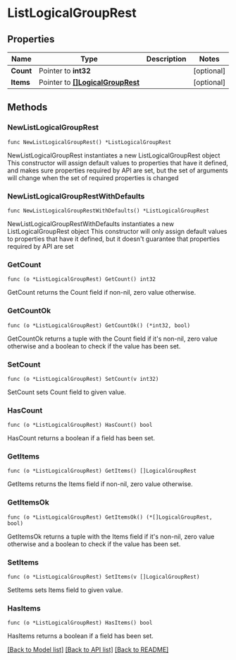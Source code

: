 # ListLogicalGroupRest

## Properties

Name | Type | Description | Notes
------------ | ------------- | ------------- | -------------
**Count** | Pointer to **int32** |  | [optional] 
**Items** | Pointer to [**[]LogicalGroupRest**](LogicalGroupRest.md) |  | [optional] 

## Methods

### NewListLogicalGroupRest

`func NewListLogicalGroupRest() *ListLogicalGroupRest`

NewListLogicalGroupRest instantiates a new ListLogicalGroupRest object
This constructor will assign default values to properties that have it defined,
and makes sure properties required by API are set, but the set of arguments
will change when the set of required properties is changed

### NewListLogicalGroupRestWithDefaults

`func NewListLogicalGroupRestWithDefaults() *ListLogicalGroupRest`

NewListLogicalGroupRestWithDefaults instantiates a new ListLogicalGroupRest object
This constructor will only assign default values to properties that have it defined,
but it doesn't guarantee that properties required by API are set

### GetCount

`func (o *ListLogicalGroupRest) GetCount() int32`

GetCount returns the Count field if non-nil, zero value otherwise.

### GetCountOk

`func (o *ListLogicalGroupRest) GetCountOk() (*int32, bool)`

GetCountOk returns a tuple with the Count field if it's non-nil, zero value otherwise
and a boolean to check if the value has been set.

### SetCount

`func (o *ListLogicalGroupRest) SetCount(v int32)`

SetCount sets Count field to given value.

### HasCount

`func (o *ListLogicalGroupRest) HasCount() bool`

HasCount returns a boolean if a field has been set.

### GetItems

`func (o *ListLogicalGroupRest) GetItems() []LogicalGroupRest`

GetItems returns the Items field if non-nil, zero value otherwise.

### GetItemsOk

`func (o *ListLogicalGroupRest) GetItemsOk() (*[]LogicalGroupRest, bool)`

GetItemsOk returns a tuple with the Items field if it's non-nil, zero value otherwise
and a boolean to check if the value has been set.

### SetItems

`func (o *ListLogicalGroupRest) SetItems(v []LogicalGroupRest)`

SetItems sets Items field to given value.

### HasItems

`func (o *ListLogicalGroupRest) HasItems() bool`

HasItems returns a boolean if a field has been set.


[[Back to Model list]](../README.md#documentation-for-models) [[Back to API list]](../README.md#documentation-for-api-endpoints) [[Back to README]](../README.md)


